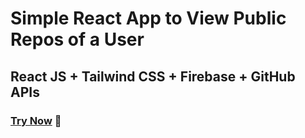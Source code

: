 # Simple React App to View Public Repos of a User

## React JS + Tailwind CSS + Firebase + GitHub APIs

### [Try Now](https://githubrepoview.web.app/) 🚀

